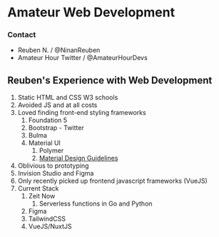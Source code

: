# Amateur Web Development

### Contact
- Reuben N. / @NinanReuben
- Amateur Hour Twitter / @AmateurHourDevs

## Reuben's Experience with Web Development
1. Static HTML and CSS W3 schools
2. Avoided JS and at all costs
3. Loved finding front-end styling frameworks
   1. Foundation 5
   2. Bootstrap - Twitter
   3. Bulma
   4. Material UI
      1. Polymer
      2. [Material Design Guidelines](https://material.io/design/)
4. Oblivious to prototyping 
5. Invision Studio and Figma
6. Only recently picked up frontend javascript frameworks (VueJS)
7. Current Stack
   1. Zeit Now
      1. Serverless functions in Go and Python
   2. Figma
   3. TailwindCSS
   4. VueJS/NuxtJS